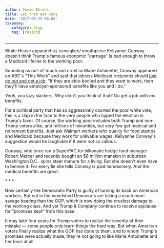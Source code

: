 ```yaml
---
author: David Ehrens
title: Let them eat cake
date: '2017-06-25 08:00'
taxonomy:
   category: blog
   tag: [resist]
---
```

---
White House apparatchik/ consiglieri/ mouthpiece Kellyanne Conway doesn't think Trump's famous economic "carnage" is bad enough to throw a Medicaid lifeline to the working poor.

Sounding as out-of-touch and cruel as Marie Antoinette, Conway appeared on ABC's "This Week" and said that jobless Medicaid recipients should [just go out and get a job](http://www.huffingtonpost.com/entry/kellyanne-conway-defends-medicaid-cuts-says-adults-can-always-find-jobs_us_594fce98e4b05c37bb770cb7). "If they are able-bodied and they want to work, then they'll have employer-sponsored benefits like you and I do."

*Yeah*, you lazy slackers. Why didn't *you* think of that? Go get a job with *her* benefits.

For a political party that has so aggressively courted the poor white vote, this is a slap in the face to the very people who tipped the election in Trump's favor. Of course, the working poor includes both Trump and non-Trump voters alike, and millions of minorities, but very few get medical and retirement benefits. Just ask Walmart workers who quality for food stamps and Medicaid because they work for unlivable wages. Kellyanne Conway's suggestion would be laughable if it were not so callous.

Conway, who once ran a SuperPAC for billionaire hedge fund manager Robert Mercer and recently bought an \$8 million mansion in suburban Washington D.C., spins steer manure for a living. But she doesn't even have to believe it. For every lie she tells Conway is paid handsomely. And the medical benefits are great.

\* \* \*

Now certainly the Democratic Party is guilty of turning its back on American workers. But out in the woodshed Democrats are taking a much more savage beating than the GOP, which is now doing the cruelest damage to the working class. And yet Trump & Company continue to receive applause for "promises kept" from this base.

It may take four years for Trump voters to realize the severity of their mistake — some people only learn things the hard way. But when American voters finally realize what the GOP has done to them, and to whom Trump's promises were actually made, they're not going to like Marie Antoinette and her boss at all.
